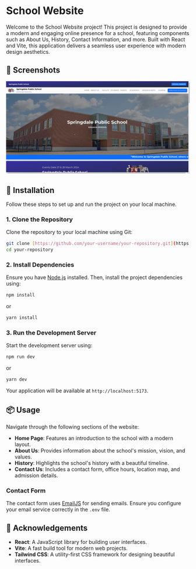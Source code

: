 

# School Website

Welcome to the School Website project! This project is designed to provide a modern and engaging online presence for a school, featuring components such as About Us, History, Contact Information, and more. Built with React and Vite, this application delivers a seamless user experience with modern design aesthetics.

## 📸 Screenshots

![Home Page](./public/s1.png)

## 🚀 Installation

Follow these steps to set up and run the project on your local machine.

### 1. Clone the Repository

Clone the repository to your local machine using Git:

```bash
git clone [https://github.com/your-username/your-repository.git](https://github.com/MangeshChate/school-website-Task.git)
cd your-repository
```

### 2. Install Dependencies

Ensure you have [Node.js](https://nodejs.org/) installed. Then, install the project dependencies using:

```bash
npm install
```

or

```bash
yarn install
```



### 3. Run the Development Server

Start the development server using:

```bash
npm run dev
```

or

```bash
yarn dev
```

Your application will be available at `http://localhost:5173`.

## 📦 Usage

Navigate through the following sections of the website:

- **Home Page**: Features an introduction to the school with a modern layout.
- **About Us**: Provides information about the school's mission, vision, and values.
- **History**: Highlights the school's history with a beautiful timeline.
- **Contact Us**: Includes a contact form, office hours, location map, and admission details.

### Contact Form

The contact form uses [EmailJS](https://www.emailjs.com/) for sending emails. Ensure you configure your email service correctly in the `.env` file.





## 📝 Acknowledgements

- **React**: A JavaScript library for building user interfaces.
- **Vite**: A fast build tool for modern web projects.
- **Tailwind CSS**: A utility-first CSS framework for designing beautiful interfaces.


